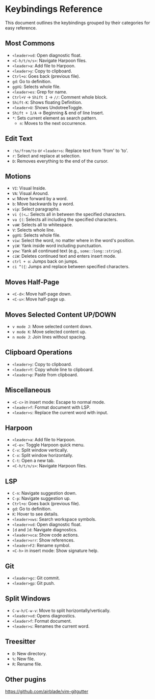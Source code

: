 # Keybindings Reference

This document outlines the keybindings grouped by their categories for easy reference.

## Most Commons

- `<leader>vd`: Open diagnostic float.
- `<C-h/t/n/s>`: Navigate Harpoon files.
- `<leader>a`: Add file to Harpoon.
- `<leader>y`: Copy to clipboard.
- `Ctrl+o`: Goes back (previous file).
- `gd`: Go to definition.
- `ggVG`: Selects whole file.
- `<leader>es`: Grep for name.
- `Ctrl+V` -> `Shift I` -> `//`: Comment whole block.
- `Shift-K`: Shows floating Definition.
- `<leader>U`: Shows UndotreeToggle.
- `Shift + I/A` -> Beginning & end of line Insert.
- `*`: Sets current element as search pattern.
  - `n`: Moves to the next occurrence.

## Edit Text

- `:%s/from/to` or `<leader>s`: Replace text from 'from' to 'to'.
- `r`: Select and replace at selection.
- `D`: Removes everything to the end of the cursor.

## Motions

- `VI`: Visual Inside.
- `VA`: Visual Around.
- `w`: Move forward by a word.
- `b`: Move backwards by a word.
- `vip`: Select paragraphs.
- `vi {(<…`: Selects all in between the specified characters.
- `va {(`: Selects all including the specified characters.
- `vaW`: Selects all to whitespace.
- `V`: Selects whole line.
- `ggVG`: Selects whole file.
- `viw`: Select the word, no matter where in the word's position.
- `yiW`: Yank inside word including punctuation.
- `yow`: Yank all continued text (e.g., `some::long::string`).
- `ciW`: Deletes continued text and enters insert mode.
- `ctrl + o`: Jumps back on jumps.
- `ci “({`: Jumps and replace between specified characters.

## Moves Half-Page

- `<C-d>`: Move half-page down.
- `<C-u>`: Move half-page up.

## Moves Selected Content UP/DOWN

- `v mode J`: Move selected content down.
- `v mode K`: Move selected content up.
- `n mode J`: Join lines without spacing.

## Clipboard Operations

- `<leader>y`: Copy to clipboard.
- `<leader>Y`: Copy whole line to clipboard.
- `<leader>p`: Paste from clipboard.

## Miscellaneous

- `<C-c>` in insert mode: Escape to normal mode.
- `<leader>f`: Format document with LSP.
- `<leader>s`: Replace the current word with input.

## Harpoon

- `<leader>a`: Add file to Harpoon.
- `<C-e>`: Toggle Harpoon quick menu.
- `C-v`: Split window vertically.
- `C-x`: Split window horizontally.
- `C-t`: Open a new tab.
- `<C-h/t/n/s>`: Navigate Harpoon files.

## LSP

- `C-n`: Navigate suggestion down.
- `C-p`: Navigate suggestion up.
- `Ctrl+o`: Goes back (previous file).
- `gd`: Go to definition.
- `K`: Hover to see details.
- `<leader>vws`: Search workspace symbols.
- `<leader>vd`: Open diagnostic float.
- `[d` and `]d`: Navigate diagnostics.
- `<leader>vca`: Show code actions.
- `<leader>vrr`: Show references.
- `<leader>F2`: Rename symbol.
- `<C-h>` in insert mode: Show signature help.

## Git

- `<leader>gc`: Git commit.
- `<leader>gp`: Git push.

## Split Windows

- `C-w-h/C-w-v`: Move to split horizontally/vertically.
- `<leader>vd`: Opens diagnostics.
- `<leader>f`: Format document.
- `<leader>s`: Renames the current word.

## Treesitter

- `D`: New directory.
- `%`: New file.
- `R`: Rename file.



## Other pugins

https://github.com/airblade/vim-gitgutter



